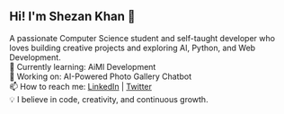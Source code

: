 ## Hi! I'm Shezan Khan 👋

A passionate Computer Science student and self-taught developer who loves building creative projects and exploring AI, Python, and Web Development.  
🌱 Currently learning: AiMl Development  
🔭 Working on: AI-Powered Photo Gallery Chatbot  
📫 How to reach me: [LinkedIn](https://www.linkedin.com/) | [Twitter](https://twitter.com/)  
💡 I believe in code, creativity, and continuous growth.
